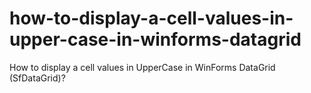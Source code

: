 # how-to-display-a-cell-values-in-upper-case-in-winforms-datagrid
How to display a cell values in UpperCase in WinForms DataGrid (SfDataGrid)?
